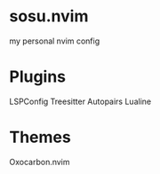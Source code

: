 # sosu.nvim
my personal nvim config

# Plugins
LSPConfig
Treesitter
Autopairs
Lualine

# Themes
Oxocarbon.nvim
